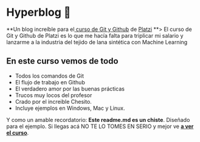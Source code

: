 # Hyperblog 💚

**Un blog increíble para el[ curso de Git y Github](https://platzi.com/cursos/git-github/ " curso de Git y Github") de [Platzi](https://platzi.com/ "Platzi")
**> El curso de Git y Github de Platzi es lo que me hacía falta para triplicar mi salario y lanzarme a la industria del tejido de lana sintética con Machine Learning

## En este curso vemos de todo
* Todos los comandos de Git
* El flujo de trabajo en Github
* El verdadero amor por las buenas prácticas
* Trucos muy locos del profesor
* Crado por el increible Chesito.
* Incluye ejemplos en Windows, Mac y Linux.

Y como un amable recordatorio: **Este readme.md es un chiste**.  Diseñado para el ejemplo. Si llegas acá NO TE LO TOMES EN SERIO y mejor ve [**a ver el curso**](https://platzi.com/cursos/git-github/ "a ver el curso").